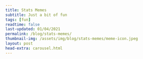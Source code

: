 ```yaml
---
title: Stats Memes
subtitle: Just a bit of fun
tags: [fun]
readtime: false
last-updated: 01/04/2021
permalink: /blog/stats-memes/
thumbnail-img: /assets/img/blog/stats-memes/meme-icon.jpeg
layout: post
head-extra: carousel.html
---
```




